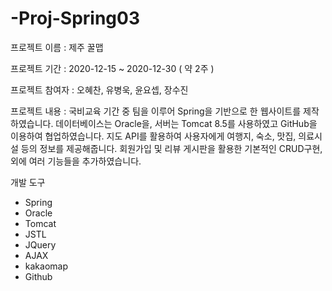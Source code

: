 # -Proj-Spring03


프로젝트 이름 : 제주 꿀맵

프로젝트 기간 : 2020-12-15 ~ 2020-12-30 ( 약 2주 )

프로젝트 참여자 : 오혜찬, 유병욱, 윤요셉, 장수진

프로젝트 내용 :
국비교육 기간 중 팀을 이루어 Spring을 기반으로 한 웹사이트를 제작하였습니다.
데이터베이스는 Oracle을, 서버는 Tomcat 8.5를 사용하였고 GitHub을 이용하여 협업하였습니다.
지도 API를 활용하여 사용자에게 여행지, 숙소, 맛집, 의료시설 등의 정보를 제공해줍니다.
회원가입 및 리뷰 게시판을 활용한 기본적인 CRUD구현, 외에 여러 기능들을 추가하였습니다.


개발 도구
- Spring
- Oracle
- Tomcat
- JSTL
- JQuery
- AJAX
- kakaomap
- Github
